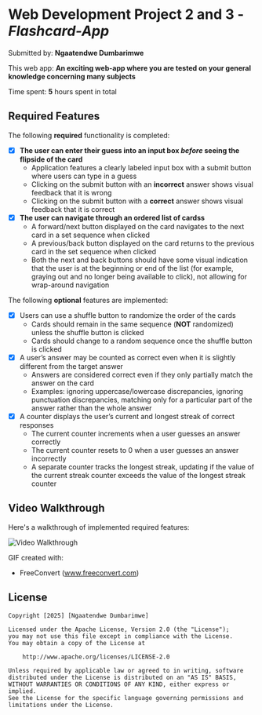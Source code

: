 # Web Development Project 2 and 3 - *Flashcard-App*

Submitted by: **Ngaatendwe Dumbarimwe**

This web app: **An exciting web-app where you are tested on your general knowledge concerning many subjects**

Time spent: **5** hours spent in total

## Required Features

The following **required** functionality is completed:

- [x] **The user can enter their guess into an input box *before* seeing the flipside of the card**
  - Application features a clearly labeled input box with a submit button where users can type in a guess
  - Clicking on the submit button with an **incorrect** answer shows visual feedback that it is wrong 
  -  Clicking on the submit button with a **correct** answer shows visual feedback that it is correct
- [x] **The user can navigate through an ordered list of cardss**
  - A forward/next button displayed on the card navigates to the next card in a set sequence when clicked
  - A previous/back button displayed on the card returns to the previous card in the set sequence when clicked
  - Both the next and back buttons should have some visual indication that the user is at the beginning or end of the list (for example, graying out and no longer being available to click), not allowing for wrap-around navigation

The following **optional** features are implemented:


- [x] Users can use a shuffle button to randomize the order of the cards
  - Cards should remain in the same sequence (**NOT** randomized) unless the shuffle button is clicked 
  - Cards should change to a random sequence once the shuffle button is clicked
- [x] A user’s answer may be counted as correct even when it is slightly different from the target answer
  - Answers are considered correct even if they only partially match the answer on the card 
  - Examples: ignoring uppercase/lowercase discrepancies, ignoring punctuation discrepancies, matching only for a particular part of the answer rather than the whole answer
- [x] A counter displays the user’s current and longest streak of correct responses
  - The current counter increments when a user guesses an answer correctly
  - The current counter resets to 0 when a user guesses an answer incorrectly
  - A separate counter tracks the longest streak, updating if the value of the current streak counter exceeds the value of the longest streak counter 

## Video Walkthrough

Here's a walkthrough of implemented required features:

<img src='src/assets/FlashcardApp - Google Chrome 2025-06-24 22-35-26.gif' title='Video Walkthrough' alt='Video Walkthrough'/>

<!-- Replace this with whatever GIF tool you used! -->
GIF created with:

- FreeConvert (www.freeconvert.com) 

## License

    Copyright [2025] [Ngaatendwe Dumbarimwe]

    Licensed under the Apache License, Version 2.0 (the "License");
    you may not use this file except in compliance with the License.
    You may obtain a copy of the License at

        http://www.apache.org/licenses/LICENSE-2.0

    Unless required by applicable law or agreed to in writing, software
    distributed under the License is distributed on an "AS IS" BASIS,
    WITHOUT WARRANTIES OR CONDITIONS OF ANY KIND, either express or implied.
    See the License for the specific language governing permissions and
    limitations under the License.
